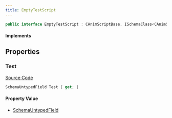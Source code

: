 ```yaml
---
title: EmptyTestScript
---
```


```csharp
public interface EmptyTestScript : CAnimScriptBase, ISchemaClass<CAnimScriptBase>, ISchemaClass<EmptyTestScript>, ISchemaField, ISchemaClass, INativeHandle
```

#### Implements

## Properties

### Test

[Source Code](https://github.com/swiftly-solution/swiftlys2/blob/beta/managed/src/SwiftlyS2.Generated/Schemas/Interfaces/EmptyTestScript.cs#L17)

```csharp
SchemaUntypedField Test { get; }
```

#### Property Value

- [SchemaUntypedField](/docs/api/shared/schemas/schemauntypedfield)

